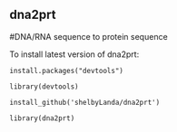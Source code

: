 ## dna2prt
#DNA/RNA sequence to protein sequence

To install latest version of dna2prt:

<code>install.packages("devtools")</code>

<code>library(devtools)</code>

<code>install_github('shelbyLanda/dna2prt')</code>

<code>library(dna2prt)</code>
